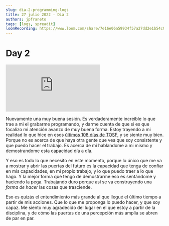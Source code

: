 ```yaml
---
slug: dia-2-programming-logs
title: 27 julio 2022 - Dia 2
authors: jpfraneto
tags: [logs, spreadit]
loomRecording: https://www.loom.com/share/7e16e06a59934f57a27dd2e1b54c95c2
---
```


# Day 2

<iframe src="https://www.loom.com/embed/7e16e06a59934f57a27dd2e1b54c95c2" frameborder="0" webkitallowfullscreen mozallowfullscreen allowfullscreen></iframe>

Nuevamente una muy buena sesión. Es verdaderamente increíble lo que trae a mi el grabarme programando, y darme cuenta de que si es que focalizo mi atención avanzo de muy buena forma. Estoy trayendo a mi realidad lo que hice en esos [últimos 108 días de TOSF](https://jpfraneto.vercel.app/sadhana/tosf-season1-last-sprint), y se siente muy bien. Porque no es acerca de que haya otra gente que vea que soy consistente y que puedo hacer el trabajo. Es acerca de mí hablandome a mi mismo y demostrandome esta capacidad día a día.

Y eso es todo lo que necesito en este momento, porque lo único que me va a mostrar y abrir las puertas del futuro es la capacidad que tenga de confiar en mis capacidades, en mi propio trabajo, y lo que puedo traer a lo que hago. Y la mejor forma que tengo de demostrarme eso es sentándome y haciendo la pega. Trabajando duro porque así se va construyendo una _forma de hacer_ las cosas que trasciende.

Eso es quizás el entendimiento más grande al que llegué el último tiempo a partir de mis acciones. Que lo que me proponga lo puedo hacer, y que soy capaz. Me siento muy agradecido del lugar en el que estoy a partir de la disciplina, y de cómo las puertas de una percepción más amplia se abren de par en par.
